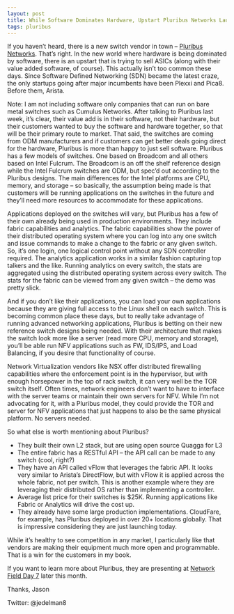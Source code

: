 ```yaml
---
layout: post
title: While Software Dominates Hardware, Upstart Pluribus Networks Launches New Switching Platforms
tags: pluribus
---
```


If you haven’t heard, there is a new switch vendor in town – [Pluribus Networks](https://www.pluribusnetworks.com/).  That’s right.  In the new world where hardware is being dominated by software, there is an upstart that is trying to sell ASICs (along with their value added software, of course).  This actually isn’t too common these days.  Since Software Defined Networking (SDN) became the latest craze, the only startups going after major incumbents have been Plexxi and Pica8.  Before them, Arista. 

Note: I am not including software only companies that can run on bare metal switches such as Cumulus Networks.
After talking to Pluribus last week, it’s clear, their value add is in their software, not their hardware, but their customers wanted to buy the software and hardware together, so that will be their primary route to market.  That said, the switches are coming from ODM manufacturers and if customers can get better deals going direct for the hardware, Pluribus is more than happy to just sell software.  Pluribus has a few models of switches.  One based on Broadcom and all others based on Intel Fulcrum.  The Broadcom is an off the shelf reference design while the Intel Fulcrum switches are ODM, but spec’d out according to the Pluribus designs.  The main differences for the Intel platforms are CPU, memory, and storage – so basically, the assumption being made is that customers will be running applications on the switches in the future and they’ll need more resources to accommodate for these applications. 

Applications deployed on the switches will vary, but Pluribus has a few of their own already being used in production environments.  They include fabric capabilities and analytics.  The fabric capabilities show the power of their distributed operating system where you can log into any one switch and issue commands to make a change to the fabric or any given switch.  So, it’s one login, one logical control point without any SDN controller required.  The analytics application works in a similar fashion capturing top talkers and the like.  Running analytics on every switch, the stats are aggregated using the distributed operating system across every switch.  The stats for the fabric can be viewed from any given switch – the demo was pretty slick.

And if you don’t like their applications, you can load your own applications because they are giving full access to the Linux shell on each switch.  This is becoming common place these days, but to really take advantage of running advanced networking applications, Pluribus is betting on their new reference switch designs being needed.  With their architecture that makes the switch look more like a server (read more CPU, memory and storage), you’ll be able run NFV applications such as FW, IDS/IPS, and Load Balancing, if you desire that functionality of course. 

Network Virtualization vendors like NSX offer distributed firewalling capabilities where the enforcement point is in the hypervisor, but with enough horsepower in the top of rack switch, it can very well be the TOR switch itself.  Often times, network engineers don’t want to have to interface with the server teams or maintain their own servers for NFV.  While I’m not advocating for it, with a Pluribus model, they could provide the TOR and server for NFV applications that just happens to also be the same physical platform.  No servers needed.

So what else is worth mentioning about Pluribus?

* They built their own L2 stack, but are using open source Quagga for L3
* The entire fabric has a RESTful API – the API call can be made to any switch (cool, right?)
* They have an API called vFlow that leverages the fabric API.  It looks very similar to Arista’s DirectFlow, but with vFlow it is applied across the whole fabric, not per switch.  This is another example where they are leveraging their distributed OS rather than implementing a controller.
* Average list price for their switches is $25K.  Running applications like Fabric or Analytics will drive the cost up.  
* They already have some large production implementations.  CloudFare, for example, has Pluribus deployed in over 20+ locations globally.  That is impressive considering they are just launching today.

While it’s healthy to see competition in any market, I particularly like that vendors are making their equipment much more open and programmable.  That is a win for the customers in my book.

If you want to learn more about Pluribus, they are presenting at [Network Field Day 7](http://techfieldday.com/event/nfd7/) later this month.

Thanks,
Jason

Twitter: @jedelman8

